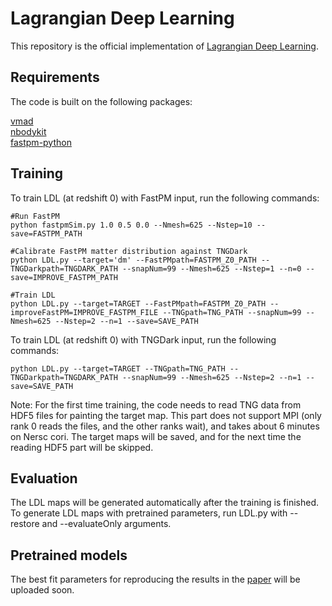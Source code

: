 # Lagrangian Deep Learning

This repository is the official implementation of [Lagrangian Deep Learning](https://arxiv.org/abs/2010.02926). 

## Requirements

The code is built on the following packages:

[vmad](https://github.com/rainwoodman/vmad)  
[nbodykit](https://github.com/bccp/nbodykit)  
[fastpm-python](https://github.com/rainwoodman/fastpm-python)  

## Training

To train LDL (at redshift 0) with FastPM input, run the following commands:

```trainFastPM
#Run FastPM
python fastpmSim.py 1.0 0.5 0.0 --Nmesh=625 --Nstep=10 --save=FASTPM_PATH

#Calibrate FastPM matter distribution against TNGDark
python LDL.py --target='dm' --FastPMpath=FASTPM_Z0_PATH --TNGDarkpath=TNGDARK_PATH --snapNum=99 --Nmesh=625 --Nstep=1 --n=0 --save=IMPROVE_FASTPM_PATH 

#Train LDL
python LDL.py --target=TARGET --FastPMpath=FASTPM_Z0_PATH --improveFastPM=IMPROVE_FASTPM_FILE --TNGpath=TNG_PATH --snapNum=99 --Nmesh=625 --Nstep=2 --n=1 --save=SAVE_PATH   
```

To train LDL (at redshift 0) with TNGDark input, run the following commands:

```trainTNG
python LDL.py --target=TARGET --TNGpath=TNG_PATH --TNGDarkpath=TNGDARK_PATH --snapNum=99 --Nmesh=625 --Nstep=2 --n=1 --save=SAVE_PATH
```

Note: For the first time training, the code needs to read TNG data from HDF5 files for painting the target map. This part does not support MPI (only rank 0 reads the files, and the other ranks wait), and takes about 6 minutes on Nersc cori. The target maps will be saved, and for the next time the reading HDF5 part will be skipped.

## Evaluation

The LDL maps will be generated automatically after the training is finished. To generate LDL maps with pretrained parameters, run LDL.py with --restore and --evaluateOnly arguments.

## Pretrained models

The best fit parameters for reproducing the results in the [paper](https://arxiv.org/abs/2010.02926) will be uploaded soon. 
